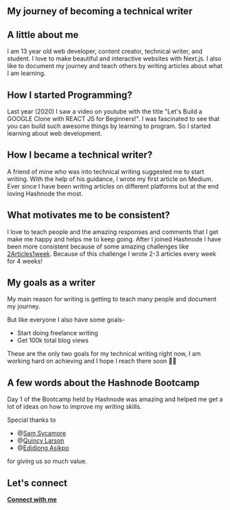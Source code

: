 ## My journey of becoming a technical writer

## A little about me
I am 13 year old web developer, content creator, technical writer, and student. I love to make beautiful and interactive websites with Next.js. I also like to document my journey and teach others by writing articles about what I am learning.

## How I started Programming?
 Last year (2020) I saw a video on youtube with the title "Let's Build a GOOGLE Clone with REACT JS for Beginners!". I was fascinated to see that you can build such awesome things by learning to program. So I started learning about web development.

## How I became a technical writer?
A friend of mine who was into technical writing suggested me to start writing. With the help of his guidance, I wrote my first article on Medium. Ever since I have been writing articles on different platforms but at the end loving Hashnode the most.


## What motivates me to be consistent?
I love to teach people and the amazing responses and comments that I get make me happy and helps me to keep going. After I joined Hashnode I have been more consistent because of some amazing challenges like  [2Articles1week](https://hashnode.com/challenge/2articles1week). Because of this challenge I wrote 2-3 articles every week for 4 weeks!


## My goals as a writer
My main reason for writing is getting to teach many people and document my journey.

But like everyone I also have some goals-

* Start doing freelance writing
* Get 100k total blog views

These are the only two goals for my technical writing right now, I am working hard on achieving and I hope I reach there soon 🤞🏻


## A few words about the Hashnode Bootcamp
Day 1 of the Bootcamp held by Hashnode was amazing and helped me get a lot of ideas on how to improve my writing skills. 

Special thanks to

* @[Sam Sycamore](@tanoaksam) 
* @[Quincy Larson](@quincy)
* @[Edidiong Asikpo](@didicodes)

for giving us so much value.


## Let's connect

**[Connect with me](https://avneesh-links.vercel.app/)** 